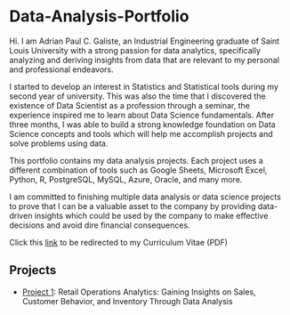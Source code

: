 # Data-Analysis-Portfolio

Hi. I am Adrian Paul C. Galiste, an Industrial Engineering graduate of Saint Louis University with a strong passion for data analytics, specifically analyzing and deriving insights from data that are relevant to my personal and professional endeavors. 

I started to develop an interest in Statistics and Statistical tools during my second year of university. This was also the time that I discovered the existence of Data Scientist as a profession through a seminar, the experience inspired me to learn about Data Science fundamentals. After three months, I was able to build a strong knowledge foundation on Data Science concepts and tools which will help me accomplish projects and solve problems using data.

This portfolio contains my data analysis projects. Each project uses a different combination of tools such as Google Sheets, Microsoft Excel, Python, R, PostgreSQL, MySQL, Azure, Oracle, and many more.

I am committed to finishing multiple data analysis or data science projects to prove that I can be a valuable asset to the company by providing data-driven insights which could be used by the company to make effective decisions and avoid dire financial consequences. 

Click this [link](assets/GALISTEADRIANPAUL_RESUME.pdf) to be redirected to my Curriculum Vitae (PDF)

## Projects

* [Project 1](project-1(Retail)): Retail Operations Analytics: Gaining Insights on Sales, Customer Behavior, and Inventory Through Data Analysis
